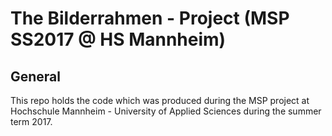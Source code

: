 # The Bilderrahmen - Project (MSP SS2017 @ HS Mannheim)

## General
This repo holds the code which was produced during the MSP project at Hochschule Mannheim - University of Applied Sciences during the summer term 2017. 
